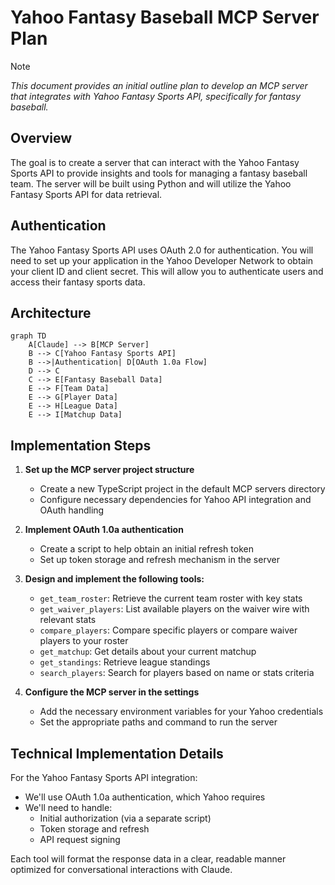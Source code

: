 # Yahoo Fantasy Baseball MCP Server Plan

> [!NOTE]
> *This document provides an initial outline plan to develop an MCP server that integrates with Yahoo Fantasy Sports API, specifically for fantasy baseball.*

## Overview

The goal is to create a server that can interact with the Yahoo Fantasy Sports API to provide insights and tools for managing a fantasy baseball team. The server will be built using Python and will utilize the Yahoo Fantasy Sports API for data retrieval.

## Authentication

The Yahoo Fantasy Sports API uses OAuth 2.0 for authentication. You will need to set up your application in the Yahoo Developer Network to obtain your client ID and client secret. This will allow you to authenticate users and access their fantasy sports data.

## Architecture

```mermaid
graph TD
    A[Claude] --> B[MCP Server]
    B --> C[Yahoo Fantasy Sports API]
    B -->|Authentication| D[OAuth 1.0a Flow]
    D --> C
    C --> E[Fantasy Baseball Data]
    E --> F[Team Data]
    E --> G[Player Data]
    E --> H[League Data]
    E --> I[Matchup Data]
```

## Implementation Steps

1. **Set up the MCP server project structure**
   - Create a new TypeScript project in the default MCP servers directory
   - Configure necessary dependencies for Yahoo API integration and OAuth handling

2. **Implement OAuth 1.0a authentication**
    - Create a script to help obtain an initial refresh token
    - Set up token storage and refresh mechanism in the server

3. **Design and implement the following tools:**
   - `get_team_roster`: Retrieve the current team roster with key stats
   - `get_waiver_players`: List available players on the waiver wire with relevant stats
   - `compare_players`: Compare specific players or compare waiver players to your roster
   - `get_matchup`: Get details about your current matchup
   - `get_standings`: Retrieve league standings
   - `search_players`: Search for players based on name or stats criteria

4. **Configure the MCP server in the settings**
    - Add the necessary environment variables for your Yahoo credentials
    - Set the appropriate paths and command to run the server

## Technical Implementation Details

For the Yahoo Fantasy Sports API integration:
- We'll use OAuth 1.0a authentication, which Yahoo requires
- We'll need to handle:
  - Initial authorization (via a separate script)
  - Token storage and refresh
  - API request signing

Each tool will format the response data in a clear, readable manner optimized for conversational interactions with Claude.
